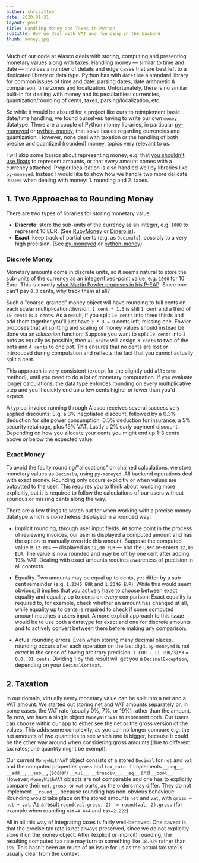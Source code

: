 ```yaml
---
author: chrisittner
date: 2020-01-31
layout: post
title: Handling Money and Taxes in Python
subtitle: How we deal with VAT and rounding in the backend
thumb: money.jpg
---
```


Much of our code at Alasco deals with storing, computing and presenting monetary values along with taxes. Handling money — similar to time and date — involves a number of details and edge cases that are best left to a dedicated library or data type. 
Python has with `datetime` a standard library for common issues of time and date: parsing dates, date arithmetic & comparison, time zones and localization. 
Unfortunately, there is no similar built-in for dealing with money and its peculiarities: currencies, quantization/rounding of cents, taxes, parsing/localization, etc.

So while it would be absurd for a project like ours to reimplement basic date/time handling, we found ourselves having to write our own `money` datatype. There are a couple of Python money libraries, in particular [py-moneyed](https://github.com/limist/py-moneyed) or [python-money](https://github.com/carlospalol/money), that solve issues regarding currencies and quantization. However, none deal with taxation or the handling of both precise and quantized (rounded) money, topics very relevant to us.

I will skip some basics about representing money, e.g. that [you shouldn't use floats](https://stackoverflow.com/questions/3730019/why-not-use-double-or-float-to-represent-currency/3730040#3730040) to represent amounts, or that *every* amount comes with a currency attached. Proper localization is also handled well by libraries like `py-moneyed`. Instead I would like to show how we handle two more delicate issues when dealing with money: 1. rounding and 2. taxes.

## 1. Two Approaches to Rounding Money

There are two types of libraries for storing monetary value: 
 - **Discrete**: store the sub-units of the currency as an integer, e.g. `1000` to represent 10 EUR. (See [RubyMoney](https://github.com/RubyMoney/money) or [Dinero.js](https://github.com/sarahdayan/dinero.js)). 
 - **Exact**: keep track of partial cents (e.g. as `Decimals`), possibly to a very high precision. (See [py-moneyed](https://github.com/limist/py-moneyed) or [python-money](https://github.com/carlospalol/money))

### Discrete Money

Monetary amounts come in discrete units, so it seems natural to store the sub-units of the currency as an integer/fixed-point value, e.g. `1000` for 10 Euro. This is exactly [what Martin Fowler proposes in his P-EAP](https://www.martinfowler.com/eaaCatalog/money.html).
Since one can't pay `0.3` cents, why track them at all? 

Such a "coarse-grained" money object will have rounding to full cents on each scalar multiplication/division: `1 cent * 1.3` is still `1 cent` and a third of `10 cents` is `3 cents`. As a result, if you split `10 cents` into three thirds and add them together you'll just have `3 * 3 = 9` cents left, missing one. Fowler proposes that all splitting and scaling of money values should instead be done via an *allocation* function: Suppose you want to split `10 cents` into `3` pots as equally as possible, then `allocate` will assign `3 cents` to two of the pots and `4 cents` to one pot. This ensures that no cents are lost or introduced during computation and reflects the fact that you cannot actually split a cent.

This approach is very consistent (except for the slightly odd `allocate` method), until you need to do a lot of monetary computation. If you evaluate longer calculations, the data type enforces rounding on every multiplicative step and you'll quickly end up a few cents higher or lower than you'd expect.

A typical invoice running through Alasco receives several successively applied discounts: E.g. a 3% negotiated discount, followed by a 0.3% deduction for site power consumption, 0.5% deduction for insurance, a 5% security retainage, plus 19% VAT. Lastly a 2% early payment discount. Depending on how you allocate your cents you might end up 1-3 cents above or below the expected value.

### Exact Money

To avoid the faulty rounding/"allocations" on chained calculations, we store monetary values as `Decimal`s, using `py-moneyed`.
All backend operations deal with exact money. Rounding only occurs explicitly or when values are outputted to the user. This requires you to think about rounding more explicitly, but it is required to follow the calculations of our users without spurious or missing cents along the way.

There are a few things to watch out for when working with a precise money datatype which is nonetheless displayed in a rounded way:

 - Implicit rounding, through user input fields. At some point in the process of reviewing invoices, our user is displayed a computed amount and has the option to manually override this amount. Suppose the computed value is `12.004` — displayed as `12,00 EUR` — and the user re-enters `12,00 EUR`. The value is now rounded and may be off by one cent after adding 19% VAT. Dealing with exact amounts requires awareness of precision in all contexts.
 
 - Equality. Two amounts may be equal up to cents, yet differ by a sub-cent remainder (e.g. `1.2345 EUR` and `1.2346 EUR`). While this would seem obvious, it implies that you actively have to choose between exact equality and equality up to cents on every comparison: Exact equality is required to, for example, check whether an amount has changed at all, while equality up to cents is required to check if some computed amount matches a users input. A more explicit approach to this issue would be to use both a datatype for exact and one for discrete amounts and to actively convert between them before making any comparison.
 
 - Actual rounding errors. Even when storing many decimal places, rounding occurs after each operation on the last digit. `py-moneyed` is not *exact* in the sense of having arbitrary precision. `1 EUR - (1 EUR/3)*3` = `0.0..01 cents`. Dividing 1 by this result will get you a `DecimalException`, depending on your `DecimalContext`.
 
## 2. Taxation

In our domain, virtually every monetary value can be split into a net and a VAT amount. We started out storing net and VAT amounts separately or, in some cases, the VAT rate (usually 0%, 7%, or 19%) rather than the amount. By now, we have a single object `MoneyWithVAT` to represent both. Our users can choose within our app to either see the net or the gross version of the values. This adds some complexity, as you can no longer compare e.g. the net amounts of two quantities to see which one is bigger, because it could be the other way around when considering gross amounts (due to different tax rates; one quantity might be exempt).

Our current `MoneyWithVAT` object consists of a stored `Decimal` for `net` and `vat` and the computed properties `gross` and `tax_rate`. It implements `__neg__`, `__add__`, `__sub__`, (scalar) `__mul__`, `__truediv__`, `__eq__` and `__bool__`. However, `MoneyWithVAT` objects are not comparable and one has to explicitly compare their `net`, `gross`, or `vat` parts, as the orders may differ. They do not implement `__round__`, because rounding has non-obvious behaviour: Rounding would take place on the stored amounts `net` and `vat`, with `gross = net + vat`. As a result `round(val.gross, 2) != round(val, 2).gross` (for example when rounding `net=4.444` and `tax=2.222`).

All in all this way of integrating taxes is fairly well-behaved. One caveat is that the precise tax rate is not always preserved, since we do not explicitly store it on the money object. After (explicit or implicit) rounding, the resulting computed tax rate may turn to something like `18.92%` rather than `19%`. This hasn't been an much of an issue for us as the actual tax rate is usually clear from the context.
